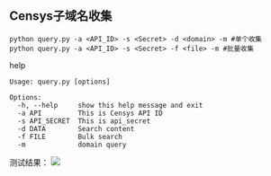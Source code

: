 ## Censys子域名收集 ##
```text
python query.py -a <API_ID> -s <Secret> -d <domain> -m #单个收集
python query.py -a <API_ID> -s <Secret> -f <file> -m #批量收集
```


help
```text
Usage: query.py [options]

Options:
  -h, --help     show this help message and exit
  -a API         This is Censys API ID
  -s API_SECRET  This is api_secret
  -d DATA        Search content
  -f FILE        Bulk search
  -m             domain query
```

测试结果：
![](https://s2.ax1x.com/2020/01/24/1VzgHA.png)